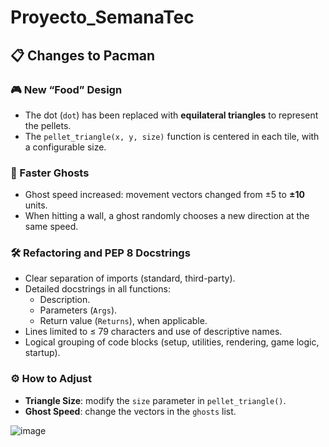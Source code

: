 # Proyecto_SemanaTec

## 📋 Changes to Pacman

### 🎮 New “Food” Design
- The dot (`dot`) has been replaced with **equilateral triangles** to represent the pellets.
- The `pellet_triangle(x, y, size)` function is centered in each tile, with a configurable size.

### 👻 Faster Ghosts
- Ghost speed increased: movement vectors changed from ±5 to **±10** units.
- When hitting a wall, a ghost randomly chooses a new direction at the same speed.

### 🛠 Refactoring and PEP 8 Docstrings
- Clear separation of imports (standard, third-party).
- Detailed docstrings in all functions:
  - Description.
  - Parameters (`Args`).
  - Return value (`Returns`), when applicable.
- Lines limited to ≤ 79 characters and use of descriptive names.
- Logical grouping of code blocks (setup, utilities, rendering, game logic, startup).

### ⚙️ How to Adjust
- **Triangle Size**: modify the `size` parameter in `pellet_triangle()`.
- **Ghost Speed**: change the vectors in the `ghosts` list.

![image](https://github.com/user-attachments/assets/2e7b5506-c56e-4135-8f72-8845c3e02d50)
